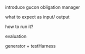 introduce gucon obligation manager

what to expect as input/ output

how to run it?

evaluation

generator + testHarness

